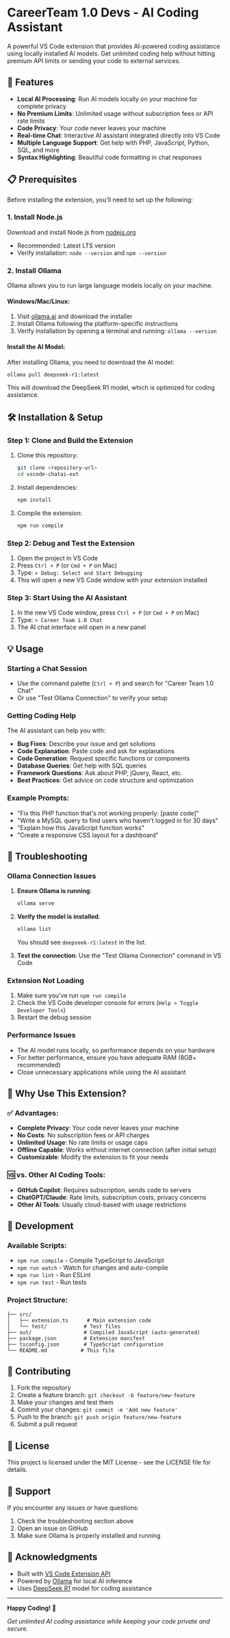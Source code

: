 # CareerTeam 1.0 Devs - AI Coding Assistant

A powerful VS Code extension that provides AI-powered coding assistance using locally installed AI models. Get unlimited coding help without hitting premium API limits or sending your code to external services.

## 🚀 Features

- **Local AI Processing**: Run AI models locally on your machine for complete privacy
- **No Premium Limits**: Unlimited usage without subscription fees or API rate limits
- **Code Privacy**: Your code never leaves your machine
- **Real-time Chat**: Interactive AI assistant integrated directly into VS Code
- **Multiple Language Support**: Get help with PHP, JavaScript, Python, SQL, and more
- **Syntax Highlighting**: Beautiful code formatting in chat responses

## 📋 Prerequisites

Before installing the extension, you'll need to set up the following:

### 1. Install Node.js
Download and install Node.js from [nodejs.org](https://nodejs.org/)
- Recommended: Latest LTS version
- Verify installation: `node --version` and `npm --version`

### 2. Install Ollama
Ollama allows you to run large language models locally on your machine.

#### Windows/Mac/Linux:
1. Visit [ollama.ai](https://ollama.ai/) and download the installer
2. Install Ollama following the platform-specific instructions
3. Verify installation by opening a terminal and running: `ollama --version`

#### Install the AI Model:
After installing Ollama, you need to download the AI model:

```bash
ollama pull deepseek-r1:latest
```

This will download the DeepSeek R1 model, which is optimized for coding assistance.

## 🛠️ Installation & Setup

### Step 1: Clone and Build the Extension

1. Clone this repository:
   ```bash
   git clone <repository-url>
   cd vscode-chatai-ext
   ```

2. Install dependencies:
   ```bash
   npm install
   ```

3. Compile the extension:
   ```bash
   npm run compile
   ```

### Step 2: Debug and Test the Extension

1. Open the project in VS Code
2. Press `Ctrl + P` (or `Cmd + P` on Mac)
3. Type: `> Debug: Select and Start Debugging`
4. This will open a new VS Code window with your extension installed

### Step 3: Start Using the AI Assistant

1. In the new VS Code window, press `Ctrl + P` (or `Cmd + P` on Mac)
2. Type: `> Career Team 1.0 Chat`
3. The AI chat interface will open in a new panel

## 💡 Usage

### Starting a Chat Session
- Use the command palette (`Ctrl + P`) and search for "Career Team 1.0 Chat"
- Or use "Test Ollama Connection" to verify your setup

### Getting Coding Help
The AI assistant can help you with:
- **Bug Fixes**: Describe your issue and get solutions
- **Code Explanation**: Paste code and ask for explanations
- **Code Generation**: Request specific functions or components
- **Database Queries**: Get help with SQL queries
- **Framework Questions**: Ask about PHP, jQuery, React, etc.
- **Best Practices**: Get advice on code structure and optimization

### Example Prompts:
- "Fix this PHP function that's not working properly: [paste code]"
- "Write a MySQL query to find users who haven't logged in for 30 days"
- "Explain how this JavaScript function works"
- "Create a responsive CSS layout for a dashboard"

## 🔧 Troubleshooting

### Ollama Connection Issues
1. **Ensure Ollama is running**: 
   ```bash
   ollama serve
   ```

2. **Verify the model is installed**:
   ```bash
   ollama list
   ```
   You should see `deepseek-r1:latest` in the list.

3. **Test the connection**: Use the "Test Ollama Connection" command in VS Code

### Extension Not Loading
1. Make sure you've run `npm run compile`
2. Check the VS Code developer console for errors (`Help > Toggle Developer Tools`)
3. Restart the debug session

### Performance Issues
- The AI model runs locally, so performance depends on your hardware
- For better performance, ensure you have adequate RAM (8GB+ recommended)
- Close unnecessary applications while using the AI assistant

## 🎯 Why Use This Extension?

### ✅ Advantages:
- **Complete Privacy**: Your code never leaves your machine
- **No Costs**: No subscription fees or API charges
- **Unlimited Usage**: No rate limits or usage caps
- **Offline Capable**: Works without internet connection (after initial setup)
- **Customizable**: Modify the extension to fit your needs

### 🆚 vs. Other AI Coding Tools:
- **GitHub Copilot**: Requires subscription, sends code to servers
- **ChatGPT/Claude**: Rate limits, subscription costs, privacy concerns
- **Other AI Tools**: Usually cloud-based with usage restrictions

## 🔄 Development

### Available Scripts:
- `npm run compile` - Compile TypeScript to JavaScript
- `npm run watch` - Watch for changes and auto-compile
- `npm run lint` - Run ESLint
- `npm run test` - Run tests

### Project Structure:
```
├── src/
│   ├── extension.ts      # Main extension code
│   └── test/            # Test files
├── out/                 # Compiled JavaScript (auto-generated)
├── package.json         # Extension manifest
├── tsconfig.json        # TypeScript configuration
└── README.md           # This file
```

## 📝 Contributing

1. Fork the repository
2. Create a feature branch: `git checkout -b feature/new-feature`
3. Make your changes and test them
4. Commit your changes: `git commit -m 'Add new feature'`
5. Push to the branch: `git push origin feature/new-feature`
6. Submit a pull request

## 📄 License

This project is licensed under the MIT License - see the LICENSE file for details.

## 🤝 Support

If you encounter any issues or have questions:
1. Check the troubleshooting section above
2. Open an issue on GitHub
3. Make sure Ollama is properly installed and running

## 🌟 Acknowledgments

- Built with [VS Code Extension API](https://code.visualstudio.com/api)
- Powered by [Ollama](https://ollama.ai/) for local AI inference
- Uses [DeepSeek R1](https://github.com/deepseek-ai/DeepSeek-R1) model for coding assistance

---

**Happy Coding! 🚀**

*Get unlimited AI coding assistance while keeping your code private and secure.*
